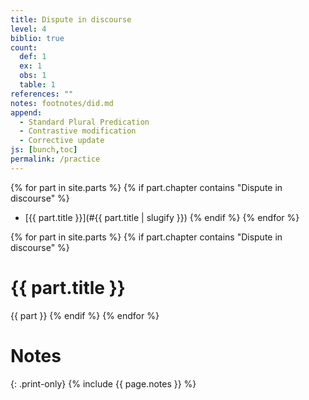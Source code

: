 ```yaml
---
title: Dispute in discourse
level: 4
biblio: true
count:
  def: 1
  ex: 1
  obs: 1
  table: 1
references: ""
notes: footnotes/did.md
append:
  - Standard Plural Predication
  - Contrastive modification
  - Corrective update
js: [bunch,toc]
permalink: /practice
---
```


{% for part in site.parts %}
{% if part.chapter contains "Dispute in discourse" %}
  + [{{ part.title }}](#{{ part.title | slugify }})
{% endif %}
{% endfor %}

{% for part in site.parts %}
{% if part.chapter contains "Dispute in discourse" %}
  <h1 id="{{ part.title | slugify }}">{{ part.title }}</h1>
  {{ part }}
{% endif %}
{% endfor %}

# Notes
{: .print-only}
{% include {{ page.notes }} %}
